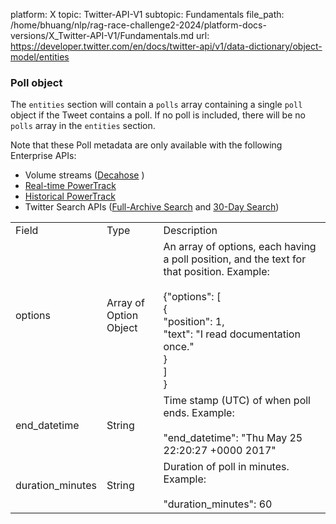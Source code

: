 platform: X
topic: Twitter-API-V1
subtopic: Fundamentals
file_path: /home/bhuang/nlp/rag-race-challenge2-2024/platform-docs-versions/X_Twitter-API-V1/Fundamentals.md
url: https://developer.twitter.com/en/docs/twitter-api/v1/data-dictionary/object-model/entities


### Poll object

The `entities` section will contain a `polls` array containing a single `poll` object if the Tweet contains a poll. If no poll is included, there will be no `polls` array in the `entities` section.

Note that these Poll metadata are only available with the following Enterprise APIs:

* Volume streams ([Decahose](https://developer.twitter.com/en/docs/tweets/sample-realtime/overview/decahose) )
* [Real-time PowerTrack](https://developer.twitter.com/en/docs/tweets/filter-realtime/overview/powertrack-api)
* [Historical PowerTrack](https://developer.twitter.com/en/docs/tweets/batch-historical/overview)
* Twitter Search APIs ([Full-Archive Search](https://developer.twitter.com/en/docs/tweets/search/overview/full-archive-search) and [30-Day Search](https://developer.twitter.com/en/docs/tweets/search/overview/30-day-search))

|     |     |     |
| --- | --- | --- |
| Field | Type | Description |
| options | Array of Option Object | An array of options, each having a poll position, and the text for that position. Example:<br><br>{"options": \[<br>          {<br>            "position": 1,<br>            "text": "I read documentation once."<br>          }<br>      \]<br>} |
| end\_datetime | String | Time stamp (UTC) of when poll ends. Example:<br><br>"end\_datetime": "Thu May 25 22:20:27 +0000 2017" |
| duration\_minutes | String | Duration of poll in minutes. Example:<br><br>"duration\_minutes": 60 |